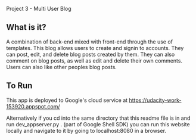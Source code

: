 Project 3 - Multi User Blog

What is it?
-------------
A combination of back-end mixed with front-end through the use of templates. This blog allows users to create and signin to accounts. They can post, edit, and delete blog posts created by them. They can also comment on blog posts,
as well as edit and delete their own comments. Users can also like other peoples blog posts.

To Run
-------------
This app is deployed to Google's cloud service at https://udacity-work-153920.appspot.com/

Alternatively if you cd into the same directory that this readme file is in and run dev_appserver.py . (part of Google Shell SDK) you can run this website locally and navigate to it by going to localhost:8080 in a browser.
